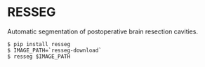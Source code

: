 # RESSEG

Automatic segmentation of postoperative brain resection cavities.

```shell
$ pip install resseg
$ IMAGE_PATH=`resseg-download`
$ resseg $IMAGE_PATH
```

